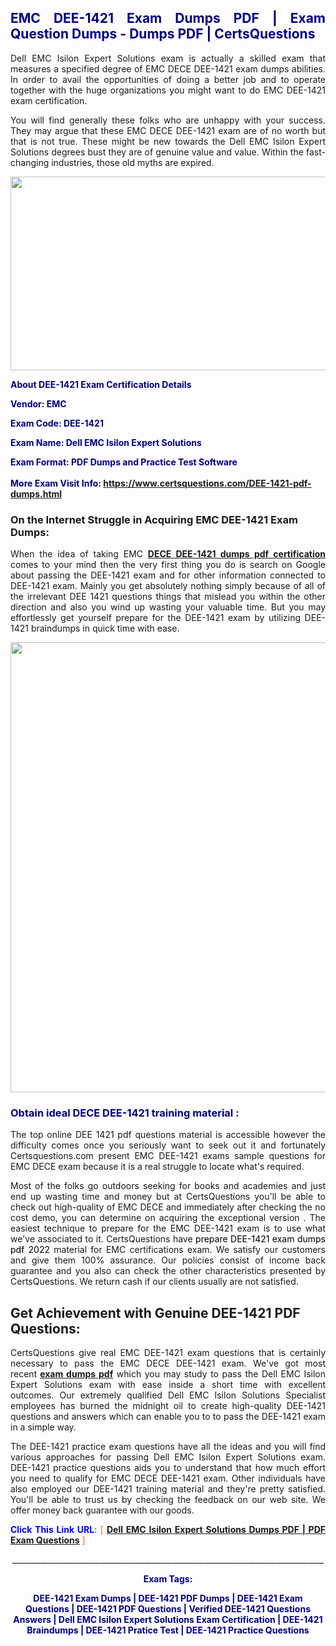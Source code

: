 <h2 style="text-align: justify;"><span style="color: #000080;">EMC DEE-1421 Exam Dumps PDF | Exam Question Dumps - Dumps PDF | CertsQuestions</span></h2>
<p style="text-align: justify;">Dell EMC Isilon Expert Solutions exam is actually a skilled exam that measures a specified degree of EMC DECE DEE-1421 exam dumps abilities. In order to avail the opportunities of doing a better job and to operate together with the huge organizations you might want to do EMC DEE-1421 exam certification.</p>
<p style="text-align: justify;">You will find generally these folks who are unhappy with your success. They may argue that these EMC DECE DEE-1421 exam are of no worth but that is not true. These might be new towards the Dell EMC Isilon Expert Solutions degrees bust they are of genuine value and value. Within the fast-changing industries, those old myths are expired.</p>
<p><img style="display: block; margin-left: auto; margin-right: auto;" src="https://i.imgur.com/eaP4ae9.png" width="840" height="310" /></p>
<p><span style="color: #000080;"><strong>About DEE-1421 Exam Certification Details</strong></span></p>
<p><span style="color: #000080;"><strong>Vendor: EMC<br /></strong></span></p>
<p><span style="color: #000080;"><strong>Exam Code: DEE-1421</strong></span></p>
<p><span style="color: #000080;"><strong>Exam Name: Dell EMC Isilon Expert Solutions</strong></span></p>
<p><span style="color: #000080;"><strong>Exam Format: PDF Dumps and Practice Test Software<br /><br />More Exam Visit Info: <span style="color: #ff6600;"><a href="https://www.certsquestions.com/DEE-1421-pdf-dumps.html">https://www.certsquestions.com/DEE-1421-pdf-dumps.html</a></span></strong></span></p>
<h3>On the Internet Struggle in Acquiring EMC DEE-1421 Exam Dumps:</h3>
<p style="text-align: justify;">When the idea of taking EMC <a href="https://www.certsquestions.com/DEE-1421-pdf-dumps.html"><strong>DECE DEE-1421 dumps pdf certification</strong></a> comes to your mind then the very first thing you do is search on Google about passing the DEE-1421 exam and for other information connected to DEE-1421 exam. Mainly you get absolutely nothing simply because of all of the irrelevant DEE 1421 questions things that mislead you within the other direction and also you wind up wasting your valuable time. But you may effortlessly get yourself prepare for the DEE-1421 exam by utilizing DEE-1421 braindumps in quick time with ease.</p>
<p><a href="https://www.certsquestions.com/DEE-1421-pdf-dumps.html"><img style="display: block; margin-left: auto; margin-right: auto;" src="https://i.imgur.com/pxhoKQ2.png" width="720" /></a></p>
<h3><span style="color: #000080;">Obtain ideal DECE DEE-1421 training material :</span></h3>
<p style="text-align: justify;">The top online DEE 1421 pdf questions material is accessible however the difficulty comes once you seriously want to seek out it and fortunately Certsquestions.com present EMC DEE-1421 exams sample questions for EMC DECE exam because it is a real struggle to locate what's required.</p>
<p style="text-align: justify;">Most of the folks go outdoors seeking for books and academies and just end up wasting time and money but at CertsQuestions you'll be able to check out high-quality of EMC DECE and immediately after checking the no cost demo, you can determine on acquiring the exceptional version . The easiest technique to prepare for the EMC DEE-1421 exam is to use what we've associated to it. CertsQuestions have <span style="color: #000000;">prepare DEE-1421 exam dumps pdf 2022</span> material for EMC certifications exam. We satisfy our customers and give them 100% assurance. Our policies consist of income back guarantee and you also can check the other characteristics presented by CertsQuestions. We return cash if our clients usually are not satisfied.</p>
<h2>Get Achievement with Genuine DEE-1421 PDF Questions:</h2>
<p style="text-align: justify;">CertsQuestions give real EMC DEE-1421 exam questions that is certainly necessary to pass the EMC DECE DEE-1421 exam. We've got most recent<strong>&nbsp;<a href="https://www.certsquestions.com/">exam dumps pdf</a></strong>&nbsp;which you may study to pass the Dell EMC Isilon Expert Solutions exam with ease inside a short time with excellent outcomes. Our extremely qualified Dell EMC Isilon Solutions Specialist employees has burned the midnight oil to create high-quality DEE-1421 questions and answers which can enable you to to pass the DEE-1421 exam in a simple way.</p>
<p style="text-align: justify;">The DEE-1421 practice exam questions have all the ideas and you will find various approaches for passing Dell EMC Isilon Expert Solutions exam. DEE-1421 practice questions aids you to understand that how much effort you need to qualify for EMC DECE DEE-1421 exam. Other individuals have also employed our DEE-1421 training material and they're pretty satisfied. You'll be able to trust us by checking the feedback on our web site. We offer money back guarantee with our goods.</p>
<p style="text-align: justify;"><span style="color: #0000ff;"><strong>Click This Link URL</strong>:</span> <span style="color: #ff6600;">[ <strong><a href="https://www.certsquestions.com/dell-emc-isilon-solutions-specialist-certification.html">Dell EMC Isilon Expert Solutions Dumps PDF | PDF Exam Questions</a></strong> ]</span></p>
<p style="text-align: center;">______________________________________________________________________________</p>
<p style="text-align: center;"><span style="color: #000080;"><strong>Exam Tags:</strong></span></p>
<p style="text-align: center;"><span style="color: #000080;"><strong>DEE-1421 Exam Dumps | DEE-1421 PDF Dumps | DEE-1421 Exam Questions | DEE-1421 PDF Questions | Verified DEE-1421 Questions Answers | Dell EMC Isilon Expert Solutions Exam Certification | DEE-1421 Braindumps | DEE-1421 Pratice Test | DEE-1421 Practice Questions</strong></span></p>
